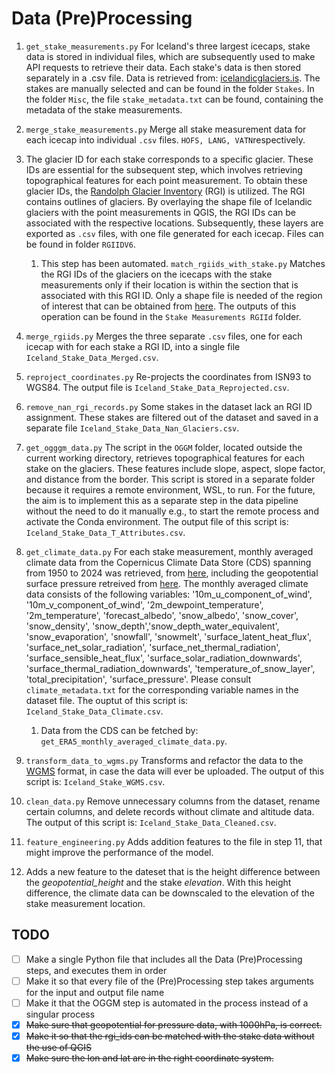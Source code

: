 # Data (Pre)Processing

1. ```get_stake_measurements.py``` For Iceland's three largest icecaps, stake data is stored in individual files, which are subsequently used to make API requests to retrieve their data. Each stake's data is then stored separately in a .csv file. Data is retrieved from: [icelandicglaciers.is](https://icelandicglaciers.is/#/page/map). The stakes are manually selected and can be found in the folder ```Stakes```. In the folder ```Misc```, the file ```stake_metadata.txt``` can be found, containing the metadata of the stake measurements.
2. ```merge_stake_measurements.py``` Merge all stake measurement data for each icecap into individual `.csv` files. ```HOFS, LANG, VATN```respectively.
3. The glacier ID for each stake corresponds to a specific glacier. These  IDs are essential for the subsequent step, which involves retrieving  topographical features for each point measurement. To obtain these  glacier IDs, the [Randolph Glacier Inventory](https://www.glims.org/RGI/) (RGI) is utilized. The RGI  contains outlines of glaciers. By overlaying the shape file of Icelandic  glaciers with the point measurements in QGIS, the RGI IDs can be  associated with the respective locations. Subsequently, these layers are  exported as `.csv` files, with one file generated for each icecap. Files can be found in folder ```RGIIDV6```.

   1. This step has been automated. ```match_rgiids_with_stake.py``` Matches the RGI IDs of the glaciers on the icecaps with the stake measurements only if their location is within the section that is associated with this RGI ID. Only a shape file is needed of the region of interest that can be obtained from [here](https://daacdata.apps.nsidc.org/pub/DATASETS/nsidc0770_rgi_v6/). The outputs of this operation can be found in the ```Stake Measurements RGIId``` folder.
4. ```merge_rgiids.py``` Merges the three separate ```.csv``` files, one for each icecap with for each stake a RGI ID, into a single file ```Iceland_Stake_Data_Merged.csv```.
5. ```reproject_coordinates.py``` Re-projects the coordinates from ISN93 to WGS84. The output file is ```Iceland_Stake_Data_Reprojected.csv```.
6. ```remove_nan_rgi_records.py``` Some stakes in the dataset lack an RGI ID assignment. These stakes are filtered out of the dataset and saved in a separate file ```Iceland_Stake_Data_Nan_Glaciers.csv```.
7. ```get_ogggm_data.py``` The script in the ```OGGM``` folder, located outside the current working  directory, retrieves topographical features for each stake on the  glaciers. These features include slope, aspect, slope factor, and  distance from the border. This script is stored in a separate folder because it requires a remote environment, WSL, to run. For the future, the aim is to implement this as a separate step in the data pipeline without the need to do it manually e.g., to start the remote process and activate the Conda environment. The output file of this script is: ```Iceland_Stake_Data_T_Attributes.csv```.
8. ```get_climate_data.py``` For each stake measurement, monthly averaged climate data from the Copernicus Climate Data Store (CDS) spanning from 1950 to 2024 was retrieved, from [here](https://cds.climate.copernicus.eu/cdsapp#!/dataset/reanalysis-era5-land-monthly-means?tab=overview), including the geopotential surface pressure retreived from [here](https://confluence.ecmwf.int/display/CKB/ERA5-Land%3A+data+documentation#ERA5Land:datadocumentation-parameterlistingParameterlistings). The monthly averaged climate data consists of the following variables: '10m_u_component_of_wind', '10m_v_component_of_wind', '2m_dewpoint_temperature', '2m_temperature', 'forecast_albedo', 'snow_albedo', 'snow_cover', 'snow_density', 'snow_depth','snow_depth_water_equivalent', 'snow_evaporation', 'snowfall', 'snowmelt', 'surface_latent_heat_flux', 'surface_net_solar_radiation', 'surface_net_thermal_radiation', 'surface_sensible_heat_flux', 'surface_solar_radiation_downwards', 'surface_thermal_radiation_downwards', 'temperature_of_snow_layer', 'total_precipitation', 'surface_pressure'. Please consult ```climate_metadata.txt``` for the corresponding variable names in the dataset file. The ouptut of this script is: ```Iceland_Stake_Data_Climate.csv```.

   1. Data from the CDS can be fetched by: ```get_ERA5_monthly_averaged_climate_data.py```.
9. ```transform_data_to_wgms.py``` Transforms and refactor the data to the [WGMS](https://wgms.ch/) format, in case the data will ever be uploaded. The output of this script is: ```Iceland_Stake_WGMS.csv```.
10. ```clean_data.py``` Remove unnecessary columns from the dataset, rename certain columns, and delete records without climate and altitude data. The output of this script is: ```Iceland_Stake_Data_Cleaned.csv```.
11. ```feature_engineering.py``` Adds addition features to the file in step 11, that might improve the performance of the model.
   
   1. Adds a new feature to the dateset that is the height difference between the _geopotential_height_ and the stake _elevation_. With this height difference, the climate data can be downscaled to the elevation of the stake measurement location.  

## TODO

* [ ]  Make a single Python file that includes all the Data (Pre)Processing steps, and executes them in order
* [ ]  Make it so that every file of the (Pre)Processing step takes arguments for the input and output file name
* [ ]  Make it that the OGGM step is automated in the process instead of a singular process
* [X]  ~~Make sure that geopotential for pressure data, with 1000hPa, is correct.~~
* [X]  ~~Make it so that the rgi_ids can be matched with the stake data without the use of QGIS~~
* [X]  ~~Make sure the lon and lat are in the right coordinate system.~~
